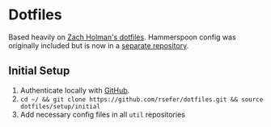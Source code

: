 # Dotfiles

Based heavily on [Zach Holman's dotfiles](https://github.com/holman/dotfiles). Hammerspoon config was originally included but is now in a [separate repository](https://github.com/rsefer/hammerspoon-config).

## Initial Setup

1. Authenticate locally with [GitHub](https://help.github.com/articles/connecting-to-github-with-ssh/).
2. `cd ~/ && git clone https://github.com/rsefer/dotfiles.git && source dotfiles/setup/initial`
3. Add necessary config files in all `util` repositories
